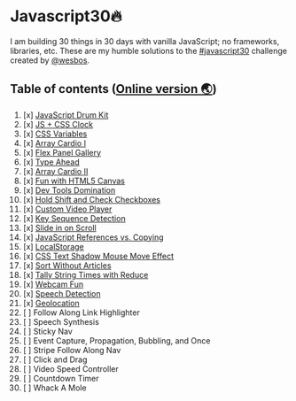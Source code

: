 # Javascript30🔥

I am building 30 things in 30 days with vanilla JavaScript; no frameworks, libraries, etc. These are my humble solutions to the [#javascript30](https://javascript30.com) challenge created by [@wesbos](https://github.com/wesbos).

## Table of contents ([Online version 🌏](https://pouyio.github.io/javascript30))

1. [x] [JavaScript Drum Kit](https://pouyio.github.io/javascript30/01-drum-kit)
2. [x] [JS + CSS Clock](https://pouyio.github.io/javascript30/02-clock)
3. [x] [CSS Variables](https://pouyio.github.io/javascript30/03-css-variables)
4. [x] [Array Cardio I](https://pouyio.github.io/javascript30/04-array-cardio-i)
5. [x] [Flex Panel Gallery](https://pouyio.github.io/javascript30/05-flex-panel-image-gallery)
6. [x] [Type Ahead](https://pouyio.github.io/javascript30/06-type-ahead)
7. [x] [Array Cardio II](https://pouyio.github.io/javascript30/07-array-cardio-ii)
8. [x] [Fun with HTML5 Canvas](https://pouyio.github.io/javascript30/08-fun-with-HTML5-canvas)
9. [x] [Dev Tools Domination](https://pouyio.github.io/javascript30/09-must-know-dev-tool-tips)
10. [x] [Hold Shift and Check Checkboxes](https://pouyio.github.io/javascript30/10-hold-shift-and-check-checkboxes)
11. [x] [Custom Video Player](https://pouyio.github.io/javascript30/11-custom-html5-video-player)
12. [x] [Key Sequence Detection](https://pouyio.github.io/javascript30/12-key-sequence-detection)
13. [x] [Slide in on Scroll](https://pouyio.github.io/javascript30/13-slide-in-on-scroll)
14. [x] [JavaScript References vs. Copying](https://pouyio.github.io/javascript30/14-reference-copying)
15. [x] [LocalStorage](https://pouyio.github.io/javascript30/15-localStorage)
16. [x] [CSS Text Shadow Mouse Move Effect](https://pouyio.github.io/javascript30/16-text-shadow)
17. [x] [Sort Without Articles](https://pouyio.github.io/javascript30/17-sorting-without-articles)
18. [x] [Tally String Times with Reduce](https://pouyio.github.io/javascript30/18-tally-strings)
19. [x] [Webcam Fun](https://pouyio.github.io/javascript30/19-webcam-fun)
20. [x] [Speech Detection](https://pouyio.github.io/javascript30/20-speech-detection)
21. [x] [Geolocation](https://pouyio.github.io/javascript30/21-geolocation)
22. [ ] Follow Along Link Highlighter
23. [ ] Speech Synthesis
24. [ ] Sticky Nav
25. [ ] Event Capture, Propagation, Bubbling, and Once
26. [ ] Stripe Follow Along Nav
27. [ ] Click and Drag
28. [ ] Video Speed Controller
29. [ ] Countdown Timer
30. [ ] Whack A Mole
